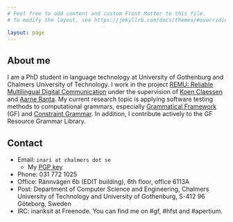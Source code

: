 ```yaml
---
# Feel free to add content and custom Front Matter to this file.
# To modify the layout, see https://jekyllrb.com/docs/themes/#overriding-theme-defaults

layout: page
---
```



## About me


I am a PhD student in language technology at University of Gothenburg and Chalmers University of Technology. I work in the project [REMU: Reliable Multilingual Digital Communication](http://remu.grammaticalframework.org/) under the supervision of [Koen Claessen](http://www.cse.chalmers.se/~koen/) and [Aarne Ranta](http://www.cse.chalmers.se/~aarne/). My current research topic is applying software testing methods to computational grammars, especially [Grammatical Framework](http://www.grammaticalframework.org/) (GF) and [Constraint Grammar](http://visl.sdu.dk/constraint_grammar.html). In addition, I contribute actively to the GF Resource Grammar Library.

## Contact

* Email: `inari at chalmers dot se`
  * My [PGP key](https://keybase.io/inariksit)
* Phone: 031 772 1025
* Office: Rännvägen 6b (EDIT building), 6th floor, office 6113A
* Post: Department of Computer Science and Engineering, Chalmers University of Technology and University of Gothenburg, S-412 96 Göteborg, Sweden
* IRC: inariksit at Freenode. You can find me on #gf, #hfst and #apertium.

